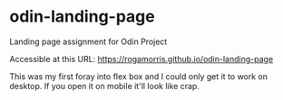 # odin-landing-page
Landing page assignment for Odin Project

Accessible at this URL: https://rogamorris.github.io/odin-landing-page

This was my first foray into flex box and I could only get it to work on desktop. If you open it on mobile it'll look like crap.